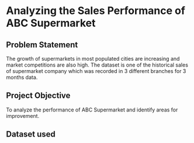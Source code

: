 # Analyzing the Sales Performance of ABC Supermarket
## Problem Statement
The growth of supermarkets in most populated cities are increasing and market competitions are also high. The dataset is one of the historical sales of supermarket company which was recorded in 3 different branches for 3 months data. 
## Project Objective
To analyze the performance of ABC Supermarket and identify areas for improvement.

## Dataset used



